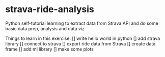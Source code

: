 # strava-ride-analysis
Python self-tutorial learning to extract data from Strava API and do some basic data prep, analysis and data viz

Things to learn in this exercise:
[] write hello world in python
[] add strava library
[] connect to strava
[] export ride data from Strava
[] create data frame
[] add ml library
[] make some plots
